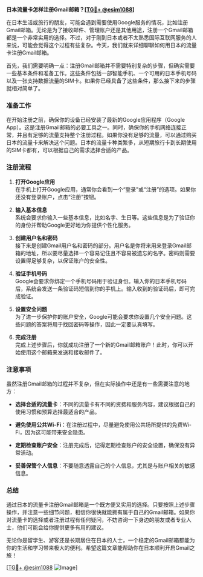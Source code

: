 **日本流量卡怎样注册Gmail邮箱？[[TG💪+ @esim1088](https://t.me/s/esim1088)]**

在日本生活或旅行的朋友，可能会遇到需要使用Google服务的情况，比如注册Gmail邮箱。无论是为了接收邮件、管理账户还是其他用途，注册一个Gmail邮箱都是一个非常实用的选择。不过，对于刚到日本或者不太熟悉国际互联网服务的人来说，可能会觉得这个过程有些复杂。今天，我们就来详细聊聊如何用日本的流量卡注册Gmail邮箱。

首先，我们需要明确一点：注册Gmail邮箱并不需要特别复杂的步骤，但确实需要一些基本条件和准备工作。这些条件包括一部智能手机、一个可用的日本手机号码以及一张支持数据流量的SIM卡。如果你已经具备了这些条件，那么接下来的步骤就相对简单了。

### 准备工作

在开始注册之前，确保你的设备已经安装了最新的Google应用程序（Google App）。这是注册Gmail邮箱的必要工具之一。同时，确保你的手机网络连接正常，并且有足够的流量支持整个注册过程。如果你没有足够的流量，可以通过购买日本的流量卡来解决这个问题。日本的流量卡种类繁多，从短期旅行卡到长期使用的SIM卡都有，可以根据自己的需求选择合适的产品。

### 注册流程

1. **打开Google应用**  
   在手机上打开Google应用，通常你会看到一个“登录”或“注册”的选项。如果你还没有登录账户，点击“注册”按钮。

2. **输入基本信息**  
   系统会要求你输入一些基本信息，比如名字、生日等。这些信息是为了验证你的身份并帮助Google更好地为你提供个性化服务。

3. **创建用户名和密码**  
   接下来是创建Gmail用户名和密码的部分。用户名是你将来用来登录Gmail邮箱的地址，所以要尽量选择一个容易记住且不容易被遗忘的名字。密码则需要设置得足够复杂，以保证账户的安全性。

4. **验证手机号码**  
   Google会要求你绑定一个手机号码用于验证身份。输入你的日本手机号码后，系统会发送一条验证码短信到你的手机上。输入收到的验证码后，即可完成验证。

5. **设置安全问题**  
   为了进一步保护你的账户安全，Google可能会要求你设置几个安全问题。这些问题的答案将用于找回密码等操作，因此一定要认真填写。

6. **完成注册**  
   完成上述步骤后，你就成功注册了一个新的Gmail邮箱账户！此时，你可以开始使用这个邮箱来发送和接收邮件了。

### 注意事项

虽然注册Gmail邮箱的过程并不复杂，但在实际操作中还是有一些需要注意的地方：

- **选择合适的流量卡**：不同的流量卡有不同的资费和服务内容，建议根据自己的使用习惯和预算选择最适合的产品。
  
- **避免使用公共Wi-Fi**：在注册过程中，尽量避免使用公共场所提供的免费Wi-Fi，因为这可能带来安全隐患。

- **定期检查账户安全**：注册完成后，记得定期检查账户的安全设置，确保没有异常活动。

- **妥善保管个人信息**：不要随意透露自己的个人信息，尤其是与账户相关的敏感信息。

### 总结

通过日本的流量卡注册Gmail邮箱是一个既方便又实用的选择。只要按照上述步骤操作，并注意一些细节问题，相信你很快就能拥有属于自己的Gmail邮箱。如果你对流量卡的选择或者注册过程有任何疑问，不妨咨询一下身边的朋友或者专业人士，他们可能会给你提供更多有用的建议。

无论你是留学生、游客还是长期居住在日本的人士，一个稳定的Gmail邮箱都能为你的生活和学习带来极大的便利。希望这篇文章能帮助你在日本顺利开启Gmail之旅！

[[TG💪+ @esim1088](https://t.me/s/esim1088) ![Image](https://i.postimg.cc/4NQfJmqS/Snipaste-2025-05-13-00-14-12.png)]